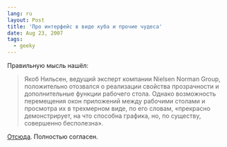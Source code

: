 ```yaml
---
lang: ru
layout: Post
title: 'Про интерфейс в виде куба и прочие чудеса'
date: Aug 23, 2007
tags:
  - geeky
---
```


Правильную мысль нашёл:

> Якоб Нильсен, ведущий эксперт компании Nielsen Norman Group, положительно отозвался о реализации свойства прозрачности и дополнительные функции рабочего стола. Однако возможность перемещения окон приложений между рабочими столами и просмотра их в трехмерном виде, по его словам, «прекрасно демонстрирует, на что способна графика, но, по существу, совершенно бесполезна».

[Отсюда](http://www.osp.ru/cw/2006/07/375969/ 'На что способна графика'). Полностью согласен.
